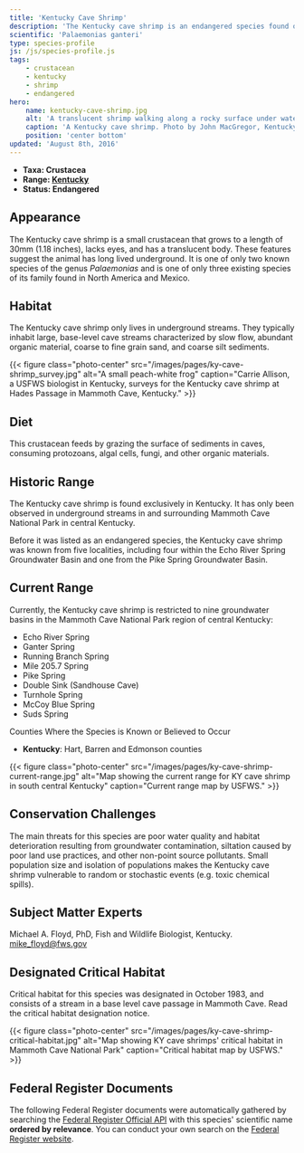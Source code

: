 ```yaml
---
title: 'Kentucky Cave Shrimp'
description: 'The Kentucky cave shrimp is an endangered species found only in underground streams in and around Mammoth Cave National Park, Kentucky. It lacks eyes and has a translucent body.'
scientific: 'Palaemonias ganteri'
type: species-profile
js: /js/species-profile.js
tags:
    - crustacean
    - kentucky
    - shrimp
    - endangered
hero:
    name: kentucky-cave-shrimp.jpg
    alt: 'A translucent shrimp walking along a rocky surface under water'
    caption: 'A Kentucky cave shrimp. Photo by John MacGregor, Kentucky Department of Fish and Wildlife Resources.'
    position: 'center bottom'
updated: 'August 8th, 2016'
---
```


- **Taxa: Crustacea**
- **Range: [Kentucky](/kentucky)**
- **Status: Endangered**

## Appearance
The Kentucky cave shrimp is a small crustacean that grows to a length of 30mm (1.18 inches), lacks eyes, and has a translucent body. These features suggest the animal has long lived underground. It is one of only two known species of the genus *Palaemonias* and is one of only three existing species of its family found in North America and Mexico.

## Habitat
The Kentucky cave shrimp only lives in underground streams. They typically inhabit large, base-level cave streams characterized by slow flow, abundant organic material, coarse to fine grain sand, and coarse silt sediments.

{{< figure class="photo-center" src="/images/pages/ky-cave-shrimp_survey.jpg" alt="A small peach-white frog" caption="Carrie Allison, a USFWS biologist in Kentucky, surveys for the Kentucky cave shrimp at Hades Passage in Mammoth Cave, Kentucky." >}}

## Diet
This crustacean feeds by grazing the surface of sediments in caves, consuming protozoans, algal cells, fungi, and other organic materials.

## Historic Range
The Kentucky cave shrimp is found exclusively in Kentucky. It has only been observed in underground streams in and surrounding Mammoth Cave National Park in central Kentucky.

Before it was listed as an endangered species, the Kentucky cave shrimp was known from five localities, including four within the Echo River Spring Groundwater Basin and one from the Pike Spring Groundwater Basin.

## Current Range
Currently, the Kentucky cave shrimp is restricted to nine groundwater basins in the Mammoth Cave National Park region of central Kentucky:

- Echo River Spring
- Ganter Spring
- Running Branch Spring
- Mile 205.7 Spring
- Pike Spring
- Double Sink (Sandhouse Cave)
- Turnhole Spring
- McCoy Blue Spring
- Suds Spring

Counties Where the Species is Known or Believed to Occur

- **Kentucky**: Hart, Barren and Edmonson counties

{{< figure class="photo-center" src="/images/pages/ky-cave-shrimp-current-range.jpg" alt="Map showing the current range for KY cave shrimp in south central Kentucky" caption="Current range map by USFWS." >}}

## Conservation Challenges
The main threats for this species are poor water quality and habitat deterioration resulting from groundwater contamination, siltation caused by poor land use practices, and other non-point source pollutants. Small population size and isolation of populations makes the Kentucky cave shrimp vulnerable to random or stochastic events (e.g. toxic chemical spills).

## Subject Matter Experts
Michael A. Floyd, PhD, Fish and Wildlife Biologist, Kentucky. mike_floyd@fws.gov

## Designated Critical Habitat
Critical habitat for this species was designated in October 1983, and consists of a stream in a base level cave passage in Mammoth Cave.
Read the critical habitat designation notice.

{{< figure class="photo-center" src="/images/pages/ky-cave-shrimp-critical-habitat.jpg" alt="Map showing KY cave shrimps' critical habitat in Mammoth Cave National Park" caption="Critical habitat map by USFWS." >}}

## Federal Register Documents

The following Federal Register documents were automatically gathered by searching the [Federal Register Official API](https://www.federalregister.gov/blog/learn/developers) with this species' scientific name **ordered by relevance**. You can conduct your own search on the [Federal Register website](https://www.federalregister.gov/articles/search).
